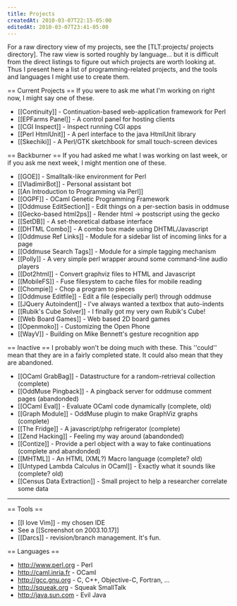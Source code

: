 ```yaml
---
title: Projects
createdAt: 2010-03-07T22:15-05:00
editedAt: 2010-03-07T23:41-05:00
---
```


For a raw directory view of my projects, see the [TLT:projects/ projects directory].  The raw view is sorted roughly by language... but it is difficult from the direct listings to figure out which projects are worth looking at. Thus I present here a list of programming-related projects, and the tools and languages I might use to create them.

== Current Projects ==
If you were to ask me what I'm working on right now, I might say one of these.
* [[Continuity]] - Continuation-based web-application framework for Perl
* [[EPFarms Panel]] - A control panel for hosting clients
* [[CGI Inspect]] - Inspect running CGI apps
* [[Perl HtmlUnit]] - A perl interface to the java HtmlUnit library
* [[Skechiki]] - A Perl/GTK sketchbook for small touch-screen devices

== Backburner ==
If you had asked me what I was working on last week, or if you ask me next week, I might mention one of these.
* [[GOE]] - Smalltalk-like environment for Perl
* [[VladimirBot]] - Personal assistant bot
* [[An Introduction to Programming via Perl]]
* [[OGPF]] - OCaml Genetic Programming Framework
* [[Oddmuse EditSection]] - Edit things on a per-section basis in oddmuse
* [[Gecko-based html2ps]] - Render html -> postscript using the gecko 
* [[SetDB]] - A set-theoretical datbase interface
* [[DHTML Combo]] - A combo box made using DHTML/Javascript
* [[Oddmuse Ref Links]] - Module for a sidebar list of incoming links for a page
* [[Oddmuse Search Tags]] - Module for a simple tagging mechanism
* [[Polly]] - A very simple perl wrapper around some command-line audio players
* [[Dot2html]] - Convert graphviz files to HTML and Javascript
* [[MobileFS]] - Fuse filesystem to cache files for mobile reading
* [[Chompie]] - Chop a program to pieces
* [[Oddmuse Editfile]] - Edit a file (especially perl) through oddmuse
* [[JQuery Autoindent]] - I've always wanted a textbox that auto-indents
* [[Rubik's Cube Solver]] - I finally got my very own Rubik's Cube!
* [[Web Board Games]] - Web based 2D board games
* [[Openmoko]] - Customizing the Open Phone
* [[WayV]] - Building on Mike Bennett's gesture recognition app

== Inactive ==
I probably won't be doing much with these. This ''could'' mean that they are in a fairly completed state. It could also mean that they are abandoned.
* [[OCaml GrabBag]] - Datastructure for a random-retrieval collection (complete)
* [[OddMuse Pingback]] - A pingback server for oddmuse comment pages (abandonded)
* [[OCaml Eval]] - Evaluate OCaml code dynamically (complete, old)
* [[Graph Module]] - OddMuse plugin to make GraphViz graphs (complete)
* [[The Fridge]] - A javascript/php refrigerator (complete)
* [[Zend Hacking]] - Feeling my way around (abandonded)
* [[Contize]] - Provide a perl object with a way to fake continuations (complete and abandonded)
* [[MHTML]] - An HTML (XML?) Macro language (complete? old)
* [[Untyped Lambda Calculus in OCaml]] - Exactly what it sounds like (complete? old)
* [[Census Data Extraction]] - Small project to help a researcher correlate some data


----

== Tools ==
* [[I love Vim]] - my chosen IDE
* See a [[Screenshot on 2003.10.17]]
* [[Darcs]] - revision/branch management. It's fun.

== Languages ==
* http://www.perl.org - Perl
* http://caml.inria.fr - OCaml
* http://gcc.gnu.org - C, C++, Objective-C, Fortran, ...
* http://squeak.org - Squeak SmallTalk
* http://java.sun.com - Evil Java


